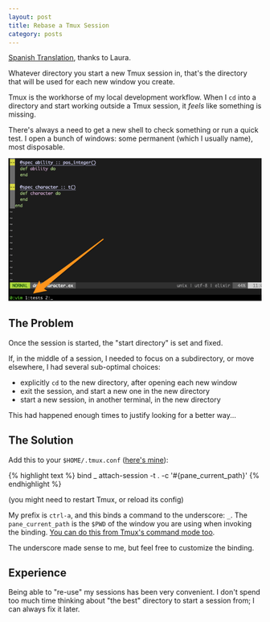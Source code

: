 ```yaml
---
layout: post
title: Rebase a Tmux Session
category: posts
---
```


[Spanish Translation](http://expereb.com/reajustar-de-una-sesion-de-tmux/), thanks to Laura.

Whatever directory you start a new Tmux session in, that's the directory that
will be used for each new window you create.

Tmux is the workhorse of my local development workflow. When I `cd`
into a directory and start working outside a Tmux session, it _feels_ like
something is missing.

There's always a need to get a new shell to check something or run a quick
test. I open a bunch of windows: some permanent (which I usually name), most disposable.

![example tmux session with named windows](/assets/rebase-tmux/session-with-named-windows.png)

## The Problem

Once the session is started, the "start directory" is set and fixed.

If, in the middle of a session, I needed to focus on a subdirectory, or move
elsewhere, I had several sub-optimal choices:

- explicitly `cd` to the new directory, after opening each new window
- exit the session, and start a new one in the new directory
- start a new session, in another terminal, in the new directory

This had happened enough times to justify looking for a better way...

## The Solution

Add this to your `$HOME/.tmux.conf` ([here's mine](https://github.com/jpalardy/dotfiles/blob/54c2d416f2a291c6c7f932d9d930b560f819c828/tmux.conf#L22)):

{% highlight text %}
bind _ attach-session -t . -c '#{pane_current_path}'
{% endhighlight %}

(you might need to restart Tmux, or reload its config)

My prefix is `ctrl-a`, and this binds a command to the underscore: `_`. The
`pane_current_path` is the `$PWD` of the window you are using when invoking the
binding. [You can do this from Tmux's command mode too](https://codelearn.me/2018/12/14/tmux-change-default-start-dir.html).

The underscore made sense to me, but feel free to customize the binding.

## Experience

Being able to "re-use" my sessions has been very convenient. I don't spend too
much time thinking about "the best" directory to start a session from; I can
always fix it later.

